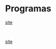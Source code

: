 # Programas

[site](https://randomnerdtutorials.com/esp32-esp8266-micropython-web-server/)

<br />

[site](https://randomnerdtutorials.com/esp32-bh1750-ambient-light-sensor/)